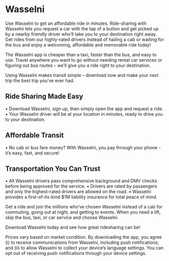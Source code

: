 # Wasselni
Use Wasselni to get an affordable ride in minutes. Ride-sharing with Wasselni lets you request a car with the tap of a button and get picked up by a nearby friendly driver who’ll take you to your destination right away. Get rides from our highly-rated drivers instead of hailing a cab or waiting for the bus and enjoy a welcoming, affordable and memorable ride today!

The Wasselni app is cheaper than a taxi, faster than the bus, and easy to use. Travel anywhere you want to go without needing rental car services or figuring out bus routes – we’ll give you a ride right to your destination.

Using Wasselni makes transit simple – download now and make your next trip the best trip you’ve ever had.


## Ride Sharing Made Easy
• Download Wasselni, sign up, then simply open the app and request a ride.
• Your Wasselni driver will be at your location in minutes, ready to drive you to your destination.

## Affordable Transit 
• No cab or bus fare money? With Wasselni, you pay through your phone - it’s easy, fast, and secure!


## Transportation You Can Trust
• All Wasselni drivers pass comprehensive background and DMV checks before being approved for the service.
• Drivers are rated by passengers and only the highest-rated drivers are allowed on the road.
• Wasselni provides a first-of-its-kind $1M liability insurance for total peace of mind.

Get a ride and join the millions who’ve chosen Wasselni instead of a cab for commuting, going out at night, and getting to events. When you need a lift, skip the bus, taxi, or car service and choose Wasselni.

Download Wasselni today and see how great ridesharing can be!


Prices vary based on market condition.
By downloading the app, you agree (i) to receive communications from Wasselni, including push notifications; and (ii) to allow Wasselni to collect your device’s language settings. You can opt out of receiving push notifications through your device settings.
